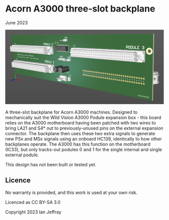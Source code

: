 # Acorn A3000 three-slot backplane

June 2023


![3D View](Generated/A3000_Backplane_3D_View.PNG)

A three-slot backplane for Acorn A3000 machines.
Designed to mechanically suit the Wild Vision A3000 Podule expansion box - this board relies on the A3000 motherboard having been patched with two wires to bring LA21 and S4* out to previously-unused pins on the external expansion connector.  The backplane then uses these two extra signals to generate new PSx and MSx signals using an onboard HC139, identically to how other backplanes operate.  The A3000 has this function on the motherboard (IC33), but only tracks-out podules 0 and 1 for the single internal and single external podule.

This design has not been built or tested yet.

## Licence

No warranty is provided, and this work is used at your own risk.  

Licenced as CC BY-SA 3.0

Copyright 2023 Ian Jeffray

